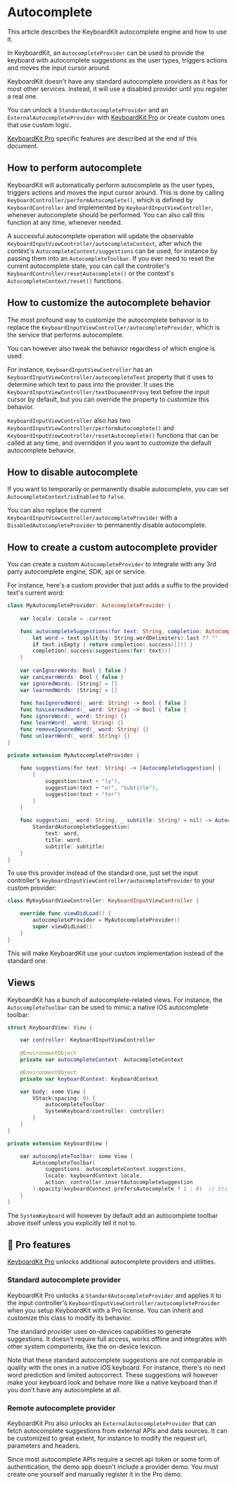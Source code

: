 # Autocomplete

This article describes the KeyboardKit autocomplete engine and how to use it.

In KeyboardKit, an ``AutocompleteProvider`` can be used to provide the keyboard with autocomplete suggestions as the user types, triggers actions and moves the input cursor around.

KeyboardKit doesn't have any standard autocomplete providers as it has for most other services. Instead, it will use a disabled provider until you register a real one.

You can unlock a ``StandardAutocompleteProvider`` and an ``ExternalAutocompleteProvider`` with [KeyboardKit Pro][Pro] or create custom ones that use custom logic.

[KeyboardKit Pro][Pro] specific features are described at the end of this document.



## How to perform autocomplete

KeyboardKit will automatically perform autocomplete as the user types, triggers actions and moves the input cursor around. This is done by calling ``KeyboardController/performAutocomplete()``, which is defined by ``KeyboardController`` and implemented by ``KeyboardInputViewController``, whenever autocomplete should be performed. You can also call this function at any time, whenever needed. 

A successful autocomplete operation will update the observable ``KeyboardInputViewController/autocompleteContext``, after which the context's ``AutocompleteContext/suggestions`` can be used, for instance by passing them into an ``AutocompleteToolbar``. If you ever need to reset the current autocomplete state, you can call the controller's ``KeyboardController/resetAutocomplete()`` or the context's ``AutocompleteContext/reset()`` functions.



## How to customize the autocomplete behavior

The most profound way to customize the autocomplete behavior is to replace the ``KeyboardInputViewController/autocompleteProvider``, which is the service that performs autocomplete. 

You can however also tweak the behavior regardless of which engine is used. 

For instance, ``KeyboardInputViewController`` has an ``KeyboardInputViewController/autocompleteText`` property that it uses to determine which text to pass into the provider. It uses the ``KeyboardInputViewController/textDocumentProxy`` text before the input cursor by default, but you can override the property to customize this behavior.

``KeyboardInputViewController`` also has two ``KeyboardInputViewController/performAutocomplete()`` and ``KeyboardInputViewController/resetAutocomplete()`` functions that can be called at any time, and overridden if you want to customize the default autocomplete behavior.



## How to disable autocomplete

If you want to temporarily or permanently disable autocomplete, you can set ``AutocompleteContext/isEnabled`` to `false`.

You can also replace the current ``KeyboardInputViewController/autocompleteProvider`` with a ``DisabledAutocompleteProvider`` to permanently disable autocomplete.



## How to create a custom autocomplete provider

You can create a custom ``AutocompleteProvider`` to integrate with any 3rd party autocomplete engine, SDK, api or service.

For instance, here's a custom provider that just adds a suffix to the provided text's current word:

```swift
class MyAutocompleteProvider: AutocompleteProvider {
    
    var locale: Locale = .current

    func autocompleteSuggestions(for text: String, completion: AutocompleteCompletion) {
        let word = text.split(by: String.wordDelimiters).last ?? ""
        if text.isEmpty { return completion(.success([])) }
        completion(.success(suggestions(for: text)))
    }
    
    var canIgnoreWords: Bool { false }
    var canLearnWords: Bool { false }
    var ignoredWords: [String] = []
    var learnedWords: [String] = []
    
    func hasIgnoredWord(_ word: String) -> Bool { false }
    func hasLearnedWord(_ word: String) -> Bool { false }
    func ignoreWord(_ word: String) {}
    func learnWord(_ word: String) {}
    func removeIgnoredWord(_ word: String) {}
    func unlearnWord(_ word: String) {}
}

private extension MyAutocompleteProvider {
    
    func suggestions(for text: String) -> [AutocompleteSuggestion] {
        [
            suggestion(text + "ly"),
            suggestion(text + "er", "Subtitle"),
            suggestion(text + "ter")
        ]
    }
    
    func suggestion(_ word: String, _ subtitle: String? = nil) -> AutocompleteSuggestion {
        StandardAutocompleteSuggestion(
            text: word, 
            title: word, 
            subtitle: subtitle)
    }
}
```

To use this provider instead of the standard one, just set the input controller's ``KeyboardInputViewController/autocompleteProvider`` to your custom provider:

```swift
class MyKeyboardViewController: KeyboardInputViewController {

    override func viewDidLoad() {
        autocompleteProvider = MyAutocompleteProvider()
        super.viewDidLoad()
    }
}
```

This will make KeyboardKit use your custom implementation instead of the standard one.



## Views

KeyboardKit has a bunch of autocomplete-related views. For instance, the ``AutocompleteToolbar`` can be used to mimic a native iOS autocomplete toolbar:

```swift
struct KeyboardView: View {

    var controller: KeyboardInputViewController
    
    @EnvironmentObject
    private var autocompleteContext: AutocompleteContext

    @EnvironmentObject
    private var keyboardContext: KeyboardContext

    var body: some View {
        VStack(spacing: 0) {
            autocompleteToolbar
            SystemKeyboard(controller: controller)
        }
    }
}

private extension KeyboardView {

    var autocompleteToolbar: some View {
        AutocompleteToolbar(
            suggestions: autocompleteContext.suggestions,
            locale: keyboardContext.locale,
            action: controller.insertAutocompleteSuggestion
        ).opacity(keyboardContext.prefersAutocomplete ? 1 : 0)  // Still allocate height to make room for callouts
    }
}
```

The ``SystemKeyboard`` will however by default add an autocomplete toolbar above itself unless you explicitly tell it not to.    



## 👑 Pro features

[KeyboardKit Pro][Pro] unlocks additional autocomplete providers and utilities.


### Standard autocomplete provider

KeyboardKit Pro unlocks a ``StandardAutocompleteProvider`` and applies it to the input controller's ``KeyboardInputViewController/autocompleteProvider`` when you setup KeyboardKit with a Pro license. You can inherit and customize this class to modify its behavior.

The standard provider uses on-devices capabilities to generate suggestions. It doesn't require full access, works offline and integrates with other system components, like the on-device lexicon.

Note that these standard autocomplete suggestions are not comparable in quality with the ones in a native iOS keyboard. For instance, there's no next word prediction and limited autocorrect. These suggestions will however make your keyboard look and behave more like a native keyboard than if you don't have any autocomplete at all. 


### Remote autocomplete provider

KeyboardKit Pro also unlocks an ``ExternalAutocompleteProvider`` that can fetch autocomplete suggestions from external APIs and data sources. It can be customized to great extent, for instance to modify the request url, parameters and headers. 

Since most autocomplete APIs require a secret api token or some form of authentication, the demo app doesn't include a provider demo. You must create one yourself and manually register it in the Pro demo.



[Pro]: https://github.com/KeyboardKit/KeyboardKitPro
